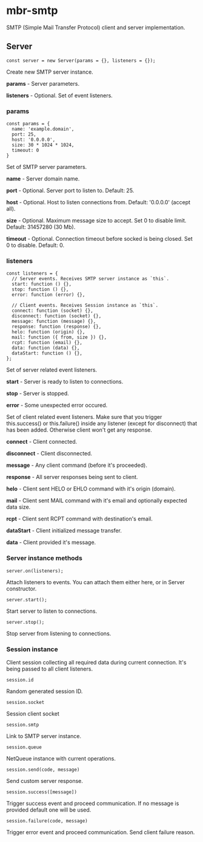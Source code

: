 # mbr-smtp
SMTP (Simple Mail Transfer Protocol) client and server implementation.

## Server

```
const server = new Server(params = {}, listeners = {});
```
Create new SMTP server instance.

**params** - Server parameters.

**listeners** - Optional. Set of event listeners.

### params

```
const params = {
  name: 'example.domain',
  port: 25,
  host: '0.0.0.0',
  size: 30 * 1024 * 1024,
  timeout: 0
}
```

Set of SMTP server parameters.

**name** - Server domain name.

**port** - Optional. Server port to listen to. Default: 25.

**host** - Optional. Host to listen connections from. Default: '0.0.0.0' (accept all).

**size** - Optional. Maximum message size to accept. Set 0 to disable limit. Default: 31457280 (30 Mb).

**timeout** - Optional. Connection timeout before socked is being closed. Set 0 to disable. Default: 0.

### listeners
```
const listeners = {
  // Server events. Receives SMTP server instance as `this`.
  start: function () {},
  stop: function () {},
  error: function (error) {},

  // Client events. Receives Session instance as `this`.
  connect: function (socket) {},
  disconnect: function (socket) {},
  message: function (message) {},
  response: function (response) {},
  helo: function (origin) {},
  mail: function ({ from, size }) {},
  rcpt: function (email) {},
  data: function (data) {},
  dataStart: function () {},
};
```

Set of server related event listeners.

**start** - Server is ready to listen to connections.

**stop** - Server is stopped.

**error** - Some unexpected error occured.

Set of client related event listeners. Make sure that you trigger this.success() or this.failure() inside any
listener (except for disconnect) that has been added. Otherwise client won't get any response.

**connect** - Client connected.

**disconnect** - Client disconnected.

**message** - Any client command (before it's proceeded).

**response** - All server responses being sent to client.

**helo** - Client sent HELO or EHLO command with it's origin (domain).

**mail** - Client sent MAIL command with it's email and optionally expected data size.

**rcpt** - Client sent RCPT command with destination's email.

**dataStart** - Client initialized message transfer.

**data** - Client provided it's message.

### Server instance methods

```
server.on(listeners);
```

Attach listeners to events. You can attach them either here, or in Server constructor.

```
server.start();
```

Start server to listen to connections.

```
server.stop();
```

Stop server from listening to connections.

### Session instance

Client session collecting all required data during current connection. It's being passed to all client listeners.

```
session.id
```
Random generated session ID.

```
session.socket
```

Session client socket

```
session.smtp
```

Link to SMTP server instance.

```
session.queue
```

NetQueue instance with current operations.

```
session.send(code, message)
```

Send custom server response.

```
session.success([message])
```

Trigger success event and proceed communication. If no message is provided default one will be used.

```
session.failure(code, message)
```

Trigger error event and proceed communication. Send client failure reason.
